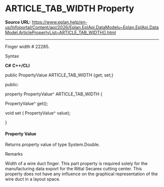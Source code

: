 # ARTICLE_TAB_WIDTH Property

**Source URL:** https://www.eplan.help/en-us/Infoportal/Content/api/2026/Eplan.EplApi.DataModelu~Eplan.EplApi.DataModel.ArticlePropertyList~ARTICLE_TAB_WIDTH().html

---

Finger width # 22285.

Syntax

**C#**
**C++/CLI**


public PropertyValue ARTICLE_TAB_WIDTH {get; set;}

public:

property PropertyValue^ ARTICLE_TAB_WIDTH {

   PropertyValue^ get();

   void set (    PropertyValue^ value);

}


#### Property Value

Returns property value of type System.Double.

Remarks

Width of a wire duct finger. This part property is required solely for the manufacturing data export for the Rittal Secarex cutting center. This property does not have any influence on the graphical representation of the wire duct in a layout space.
